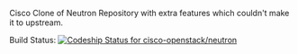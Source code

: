 Cisco Clone of Neutron Repository with extra features which
couldn't make it to upstream.

Build Status:
[ ![Codeship Status for cisco-openstack/neutron](https://codeship.io/projects/32fc0b60-20c8-0132-fda5-167a7c27f22c/status)](https://codeship.io/projects/36072)

